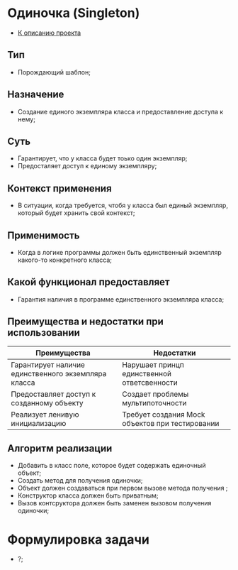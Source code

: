 # Одиночка (Singleton)
* [К описанию проекта](https://github.com/engine-it-in/java-design-patterns)
## Тип
* Порождающий шаблон;
## Назначение
* Создание единого экземпляра класса и предоставление доступа к нему;
## Суть
* Гарантирует, что у класса будет тоько один экземпляр;
* Предосталяет доступ к единому экземпляру;
## Контекст применения
* В ситуации, когда требуется, чтобя у класса был единый экземпляр, 
который будет хранить свой контекст;
## Применимость
* Когда в логике программы должен быть единственный экземпляр какого-то конкретного класса; 
## Какой функционал предоставляет
* Гарантия наличия в программе единственного экземпляра класса;
## Преимущества и недостатки при использовании
| Преимущества                                        | Недостатки                                      |
|-----------------------------------------------------|-------------------------------------------------|
| Гарантирует наличие единственного экземпляра класса | Нарушает принцп единственной ответсвенности     |
| Предоставляет доступ к созданному объекту           | Создает проблемы мультипоточности               |
| Реализует ленивую инициализацию                     | Требует создания Mock объектов при тестировании |
## Алгоритм реализации
* Добавить в класс поле, которое будет содержать единочный объект;
* Создать метод для получения одиночки;
* Объект должен создаваться при первом вызове метода получения ;
* Конструктор класса должен быть приватным;
* Вызов контсруктора должен быть заменен вызовом получения одиночки;
# Формулировка задачи
* ?;
